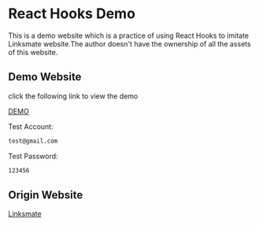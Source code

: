 # React Hooks Demo

This is a demo website which is a practice of using React Hooks to imitate Linksmate website.The author doesn't have the ownership of all the assets of this website.

## Demo Website

click the following link to view the demo

[DEMO](https://react-hook-demo.herokuapp.com/)

Test Account:

```bash
test@gmail.com
```

Test Password:

```bash
123456
```

## Origin Website

[Linksmate](https://linksmate.jp/)
